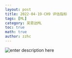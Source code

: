 ```yaml
---
layout: post
title: 2022-04-19-CH9 评估指标
tags: [ML]
category: 吴恩达ML
toc: true
math: true
author: zzhc
---
```



![enter description here](http://img.zzhc321.xyz/blog/1650379708494.png)